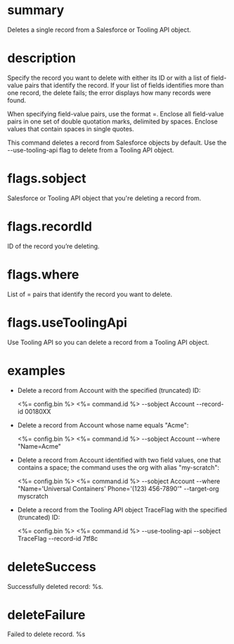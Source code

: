 # summary

Deletes a single record from a Salesforce or Tooling API object.

# description

Specify the record you want to delete with either its ID or with a list of field-value pairs that identify the record. If your list of fields identifies more than one record, the delete fails; the error displays how many records were found.

When specifying field-value pairs, use the format <fieldName>=<value>. Enclose all field-value pairs in one set of double quotation marks, delimited by spaces. Enclose values that contain spaces in single quotes.

This command deletes a record from Salesforce objects by default. Use the --use-tooling-api flag to delete from a Tooling API object.

# flags.sobject

Salesforce or Tooling API object that you're deleting a record from.

# flags.recordId

ID of the record you’re deleting.

# flags.where

List of <fieldName>=<value> pairs that identify the record you want to delete.

# flags.useToolingApi

Use Tooling API so you can delete a record from a Tooling API object.

# examples

- Delete a record from Account with the specified (truncated) ID:

  <%= config.bin %> <%= command.id %> --sobject Account --record-id 00180XX

- Delete a record from Account whose name equals "Acme":

  <%= config.bin %> <%= command.id %> --sobject Account --where "Name=Acme"

- Delete a record from Account identified with two field values, one that contains a space; the command uses the org with alias "my-scratch":

  <%= config.bin %> <%= command.id %> --sobject Account --where "Name='Universal Containers' Phone='(123) 456-7890'" --target-org myscratch

- Delete a record from the Tooling API object TraceFlag with the specified (truncated) ID:

  <%= config.bin %> <%= command.id %> --use-tooling-api --sobject TraceFlag --record-id 7tf8c

# deleteSuccess

Successfully deleted record: %s.

# deleteFailure

Failed to delete record. %s
